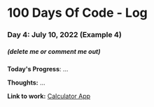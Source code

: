 # 100 Days Of Code - Log

### Day 4: July 10, 2022 (Example 4)
##### (delete me or comment me out)

**Today's Progress**: ...

**Thoughts:** ...

**Link to work:** [Calculator App](https://github.com/username/reponame)
